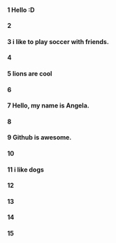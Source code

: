 #### 1 Hello :D    
#### 2
#### 3 i like to play soccer with friends. 
#### 4
#### 5 lions are cool
#### 6
#### 7 Hello, my name is Angela. 
#### 8
#### 9 Github is awesome. 

#### 10
#### 11 i like dogs
#### 12
#### 13
#### 14
#### 15

